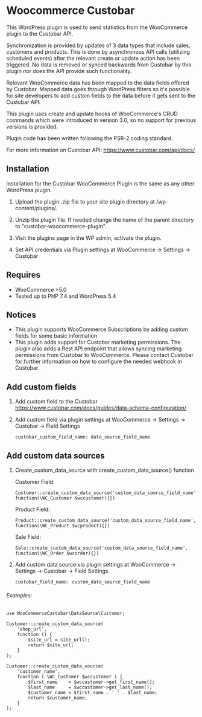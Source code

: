 # Woocommerce Custobar

This WordPress plugin is used to send statistics from the WooCommerce plugin to the Custobar API.

Synchronization is provided by updates of 3 data types that include sales, customers and products. This is done by asynchronous API calls (utilizing scheduled events) after the relevant create or update action has been triggered. No data is removed or synced backwards from Custobar by this plugin nor does the API provide such functionality.

Relevant WooCommerce data has been mapped to the data fields offered by Custobar. Mapped data goes through WordPress filters so it's possible for site developers to add custom fields to the data before it gets sent to the Custobar API.

This plugin uses create and update hooks of WooCommerce's CRUD commands which were introduced in version 3.0, so no support for previous versions is provided.

Plugin code has been written following the PSR-2 coding standard.

For more information on Custobar API:
https://www.custobar.com/api/docs/

## Installation

Installation for the Custobar WooCommerce Plugin is the same as any other WordPress plugin.

1. Upload the plugin .zip file to your site plugin directory at /wp-content/plugins/.

2. Unzip the plugin file. If needed change the name of the parent directory to "custobar-woocommerce-plugin".

3. Visit the plugins page in the WP admin, activate the plugin.

4. Set API credentials via Plugin settings at WooCommerce -> Settings -> Custobar

## Requires

- WooCommerce >5.0
- Tested up to PHP 7.4 and WordPress 5.4

## Notices

- This plugin supports WooCommerce Subscriptions by adding custom fields for some basic information
- This plugin adds support for Custobar marketing permissions. The plugin also adds a Rest API endpoint that allows syncing marketing permissions from Custobar to WooCommerce. Please contact Custobar for further information on how to configure the needed webhook in Custobar.

## Add custom fields

1.  Add custom field to the Custobar
    https://www.custobar.com/docs/guides/data-schema-configuration/

2.  Add custom field via plugin settings at WooCommerce -> Settings ->  Custobar -> Field Settings

    ```
    custobar_custom_field_name: data_source_field_name
    ```


## Add custom data sources


1.  Create_custom_data_source with create_custom_data_source() function

    Customer Field:
    ```
    Customer::create_custom_data_source('custom_data_source_field_name', function(\WC_Customer $wccustomer){})
    ```
    Product Field:
    ```
    Product::create_custom_data_source('custom_data_source_field_name', function(\WC_Product $wcproduct){})
    ```
    Sale Field:
    ```
    Sale::create_custom_data_source('custom_data_source_field_name', function(\WC_Order $wcorder){})
    ```


2.  Add custom data source via plugin settings at WooCommerce -> Settings ->  Custobar -> Field Settings

    ```
    custobar_field_name: custom_data_source_field_name
    ```



###### Examples:

```
use WooCommerceCustobar\DataSource\Customer;

Customer::create_custom_data_source(
	'shop_url',
	function () {
		$site_url = site_url();
		return $site_url;
	}
);

Customer::create_custom_data_source(
	'customer_name',
	function ( \WC_Customer $wccustomer ) {
		$first_name    = $wccustomer->get_first_name();
		$last_name     = $wccustomer->get_last_name();
		$customer_name = $first_name . ' ' . $last_name;
		return $customer_name;
	}
);
```
